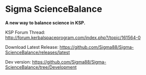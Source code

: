 # Sigma ScienceBalance

**A new way to balance science in KSP.**


KSP Forum Thread: http://forum.kerbalspaceprogram.com/index.php?/topic/161564-0

Download Latest Release: https://github.com/Sigma88/Sigma-ScienceBalance/releases/latest

Dev version: https://github.com/Sigma88/Sigma-ScienceBalance/tree/Development
